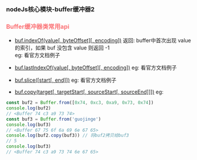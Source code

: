 ### nodeJs核心模块-buffer缓冲器2

<h3 style="color: #FB7477">Buffer缓冲器类常用api</h3>

- [buf.indexOf(value[, byteOffset][, encoding])](http://nodejs.cn/api/buffer.html#buffer_buf_indexof_value_byteoffset_encoding) 返回: buffer中首次出现 value 的索引，如果 buf 没包含 value 则返回 -1<br>
eg: 看官方文档例子<br>

- [buf.lastIndexOf(value[, byteOffset][, encoding])](http://nodejs.cn/api/buffer.html#buffer_buf_lastindexof_value_byteoffset_encoding)
eg: 看官方文档例子<br>

- [buf.slice([start[, end]])](http://nodejs.cn/api/buffer.html#buffer_buf_slice_start_end)
eg: 看官方文档例子<br>

- [buf.copy(target[, targetStart[, sourceStart[, sourceEnd]]])](http://nodejs.cn/api/buffer.html#buffer_buf_copy_target_targetstart_sourcestart_sourceend)
eg: 
```js
const buf2 = Buffer.from([0x74, 0xc3, 0xa9, 0x73, 0x74])
console.log(buf2)
// <Buffer 74 c3 a9 73 74>
const buf3 = Buffer.from('guojinge')
console.log(buf3)
// <Buffer 67 75 6f 6a 69 6e 67 65>
console.log(buf2.copy(buf3)) // 将buf2拷贝给buf3
// 5
console.log(buf3)
// <Buffer 74 c3 a9 73 74 6e 67 65>
```